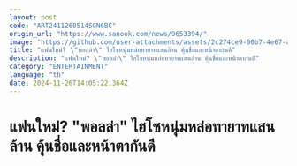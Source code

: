 ```yaml
---
layout: post
code: "ART2411260514SGN6BC"
origin_url: "https://www.sanook.com/news/9653394/"
image: "https://github.com/user-attachments/assets/2c274ce9-90b7-4e67-abcf-94f83d857c8f"
title: "แฟนใหม่? \"พอลล่า\" ไฮโซหนุ่มหล่อทายาทแสนล้าน คุ้นชื่อและหน้าตากันดี"
description: "แฟนใหม่? \"พอลล่า\" ไฮโซหนุ่มหล่อทายาทแสนล้าน คุ้นชื่อและหน้าตากันดี"
category: "ENTERTAINMENT"
language: "th"
date: 2024-11-26T14:05:22.364Z
---
```


# แฟนใหม่? "พอลล่า" ไฮโซหนุ่มหล่อทายาทแสนล้าน คุ้นชื่อและหน้าตากันดี